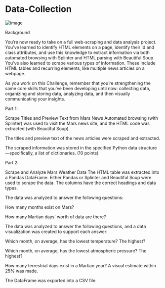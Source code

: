 # Data-Collection

![image](https://user-images.githubusercontent.com/118692087/226218538-8a597097-10a1-4bf6-9daf-aab40d4c51df.png)


Background


You’re now ready to take on a full web-scraping and data analysis project. You’ve learned to identify HTML elements on a page, identify their id and class attributes, and use this knowledge to extract information via both automated browsing with Splinter and HTML parsing with Beautiful Soup. You’ve also learned to scrape various types of information. These include HTML tables and recurring elements, like multiple news articles on a webpage.

As you work on this Challenge, remember that you’re strengthening the same core skills that you’ve been developing until now: collecting data, organizing and storing data, analyzing data, and then visually communicating your insights.


Part 1: 

Scrape Titles and Preview Text from Mars News
Automated browsing (with Splinter) was used to visit the Mars news site, and the HTML code was extracted (with Beautiful Soup). 

The titles and preview text of the news articles were scraped and extracted. 

The scraped information was stored in the specified Python data structure—specifically, a list of dictionaries. (10 points)


Part 2: 

Scrape and Analyze Mars Weather Data 
The HTML table was extracted into a Pandas DataFrame. Either Pandas or Splinter and Beautiful Soup were used to scrape the data. The columns have the correct headings and data types.

The data was analyzed to answer the following questions: 

How many months exist on Mars? 

How many Martian days' worth of data are there? 

The data was analyzed to answer the following questions, and a data visualization was created to support each answer: 

Which month, on average, has the lowest temperature? The highest?

Which month, on average, has the lowest atmospheric pressure? The highest? 

How many terrestrial days exist in a Martian year? A visual estimate within 25% was made. 

The DataFrame was exported into a CSV file.
